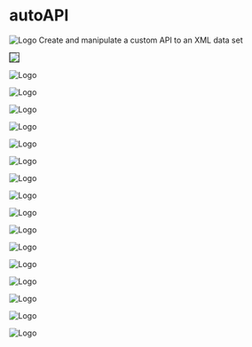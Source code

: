 # autoAPI
![Logo](http://adrianmoore.net/autoAPI/images/01TitleBar.png)
Create and manipulate a custom API to an XML data set

<kbd><img src="http://adrianmoore.net/autoAPI/images/02ShowClickableTree.png" border="1"></kbd>

![Logo](http://adrianmoore.net/autoAPI/images/03FullJSONResult.png)

![Logo](http://adrianmoore.net/autoAPI/images/04ChooseFields1.png)

![Logo](http://adrianmoore.net/autoAPI/images/05ChooseFields2.png)

![Logo](http://adrianmoore.net/autoAPI/images/06TestAPI.png)

![Logo](http://adrianmoore.net/autoAPI/images/07SelectedJSONResult.png)

![Logo](http://adrianmoore.net/autoAPI/images/08SelectCollapseOption.png)

![Logo](http://adrianmoore.net/autoAPI/images/09CollapsedResult.png)

![Logo](http://adrianmoore.net/autoAPI/images/10Parameterise.png)

![Logo](http://adrianmoore.net/autoAPI/images/11SetParameter.png)

![Logo](http://adrianmoore.net/autoAPI/images/12DifferentResult.png)

![Logo](http://adrianmoore.net/autoAPI/images/13Postman.png)

![Logo](http://adrianmoore.net/autoAPI/images/14Auction1.png)

![Logo](http://adrianmoore.net/autoAPI/images/15Auction2.png)

![Logo](http://adrianmoore.net/autoAPI/images/16Auction3.png)

![Logo](http://adrianmoore.net/autoAPI/images/17Auction4.png)

![Logo](http://adrianmoore.net/autoAPI/images/18Auction5.png)
